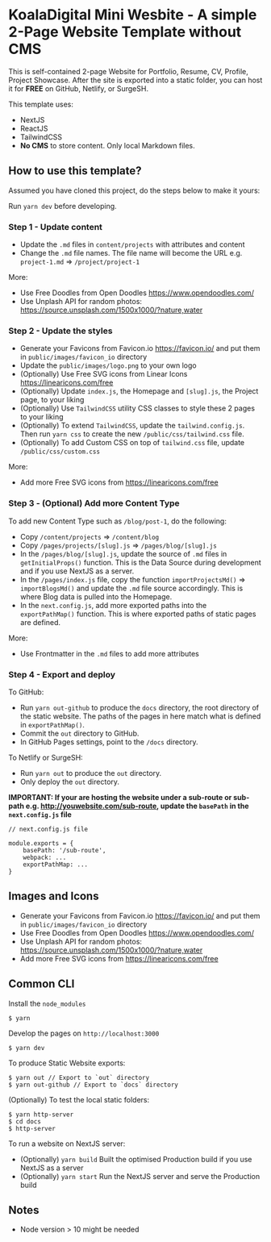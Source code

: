 # KoalaDigital Mini Wesbite - A simple 2-Page Website Template without CMS

This is self-contained 2-page Website for Portfolio, Resume, CV, Profile, Project Showcase. After the site is exported into a static folder, you can host it for **FREE** on GitHub, Netlify, or SurgeSH.

This template uses:

- NextJS
- ReactJS
- TailwindCSS
- **No CMS** to store content. Only local Markdown files.

## How to use this template?

Assumed you have cloned this project, do the steps below to make it yours:

Run `yarn dev` before developing.

### Step 1 - Update content

- Update the `.md` files in `content/projects` with attributes and content
- Change the `.md` file names. The file name will become the URL e.g. `project-1.md` => `/project/project-1`

More:

- Use Free Doodles from Open Doodles https://www.opendoodles.com/
- Use Unplash API for random photos: https://source.unsplash.com/1500x1000/?nature,water

### Step 2 - Update the styles

- Generate your Favicons from Favicon.io https://favicon.io/ and put them in `public/images/favicon_io` directory
- Update the `public/images/logo.png` to your own logo
- (Optionally) Use Free SVG icons from Linear Icons https://linearicons.com/free
- (Optionally) Update `index.js`, the Homepage and `[slug].js`, the Project page, to your liking
- (Optionally) Use `TailwindCSS` utility CSS classes to style these 2 pages to your liking
- (Optionally) To extend `TailwindCSS`, update the `tailwind.config.js`. Then run `yarn css` to create the new `/public/css/tailwind.css` file.
- (Optionally) To add Custom CSS on top of `tailwind.css` file, update `/public/css/custom.css`

More:

- Add more Free SVG icons from https://linearicons.com/free

### Step 3 - (Optional) Add more Content Type

To add new Content Type such as `/blog/post-1`, do the following:

- Copy `/content/projects` => `/content/blog`
- Copy `/pages/projects/[slug].js` => `/pages/blog/[slug].js`
- In the `/pages/blog/[slug].js`, update the source of `.md` files in `getInitialProps()` function. This is the Data Source
  during development and if you use NextJS as a server.
- In the `/pages/index.js` file, copy the function `importProjectsMd()` => `importBlogsMd()` and update the `.md` file source accordingly. This is where Blog data is pulled into the Homepage.
- In the `next.config.js`, add more exported paths into the `exportPathMap()` function. This is where exported paths of static pages are defined.

More:

- Use Frontmatter in the `.md` files to add more attributes

### Step 4 - Export and deploy

To GitHub:

- Run `yarn out-github` to produce the `docs` directory, the root directory of the static website. The paths of the pages in here match what is defined in `exportPathMap()`.
- Commit the `out` directory to GitHub.
- In GitHub Pages settings, point to the `/docs` directory.

To Netlify or SurgeSH:

- Run `yarn out` to produce the `out` directory.
- Only deploy the `out` directory.

**IMPORTANT: If your are hosting the website under a sub-route or sub-path e.g. http://youwebsite.com/sub-route, update the `basePath` in the `next.config.js` file**

```
// next.config.js file

module.exports = {
    basePath: '/sub-route',
    webpack: ...
    exportPathMap: ...
}
```

## Images and Icons

- Generate your Favicons from Favicon.io https://favicon.io/ and put them in `public/images/favicon_io` directory
- Use Free Doodles from Open Doodles https://www.opendoodles.com/
- Use Unplash API for random photos: https://source.unsplash.com/1500x1000/?nature,water
- Add more Free SVG icons from https://linearicons.com/free

## Common CLI

Install the `node_modules`

```
$ yarn
```

Develop the pages on `http://localhost:3000`

```
$ yarn dev
```

To produce Static Website exports:

```
$ yarn out // Export to `out` directory
$ yarn out-github // Export to `docs` directory
```

(Optionally) To test the local static folders:

```
$ yarn http-server
$ cd docs
$ http-server
```

To run a website on NextJS server:

- (Optionally) `yarn build` Built the optimised Production build if you use NextJS as a server
- (Optionally) `yarn start` Run the NextJS server and serve the Production build

## Notes

- Node version > 10 might be needed
